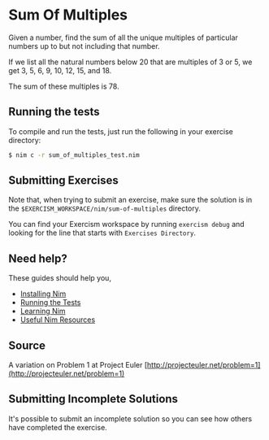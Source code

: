 # Sum Of Multiples

Given a number, find the sum of all the unique multiples of particular numbers up to
but not including that number.

If we list all the natural numbers below 20 that are multiples of 3 or 5,
we get 3, 5, 6, 9, 10, 12, 15, and 18.

The sum of these multiples is 78.

## Running the tests

To compile and run the tests, just run the following in your exercise directory:
```bash
$ nim c -r sum_of_multiples_test.nim
```

## Submitting Exercises

Note that, when trying to submit an exercise, make sure the solution is in the `$EXERCISM_WORKSPACE/nim/sum-of-multiples` directory.

You can find your Exercism workspace by running `exercism debug` and looking for the line that starts with `Exercises Directory`.

## Need help?

These guides should help you,
* [Installing Nim](https://exercism.io/tracks/nim/installation)
* [Running the Tests](https://exercism.io/tracks/nim/tests)
* [Learning Nim](https://exercism.io/tracks/nim/learning)
* [Useful Nim Resources](https://exercism.io/tracks/nim/resources)


## Source

A variation on Problem 1 at Project Euler [http://projecteuler.net/problem=1](http://projecteuler.net/problem=1)

## Submitting Incomplete Solutions

It's possible to submit an incomplete solution so you can see how others have completed the exercise.
